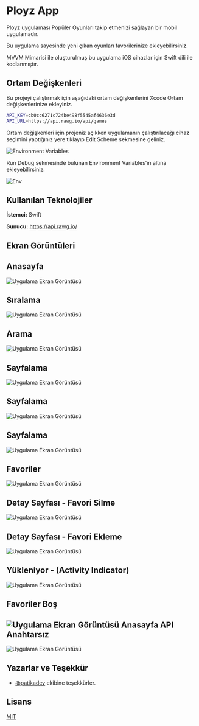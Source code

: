 
# Ployz App

Ployz uygulaması Popüler Oyunları takip etmenizi sağlayan bir mobil uygulamadır. 

Bu uygulama sayesinde yeni çıkan oyunları favorilerinize ekleyebilirsiniz.

MVVM Mimarisi ile oluşturulmuş bu uygulama iOS cihazlar için Swift dili ile kodlanmıştır.

  
## Ortam Değişkenleri

Bu projeyi çalıştırmak için aşağıdaki ortam değişkenlerini Xcode Ortam değişkenlerinize ekleyiniz.

```bash
API_KEY=cb0cc6271c724be498f5545af4636e3d
API_URL=https://api.rawg.io/api/games
```

Ortam değişkenleri için projeniz açıkken uygulamanın çalıştırılacağı cihaz seçimini yaptığınız yere tıklayıp Edit Scheme sekmesine geliniz.

![Environment Variables](https://i.hizliresim.com/qoqa7so.png)

Run Debug sekmesinde bulunan Environment Variables'ın altına ekleyebilirsiniz.

![Env](https://i.hizliresim.com/h4bgk3o.png)

## Kullanılan Teknolojiler

**İstemci:** Swift

**Sunucu:** https://api.rawg.io/

## Ekran Görüntüleri

Anasayfa
-----
![Uygulama Ekran Görüntüsü](https://i.hizliresim.com/9kq2sfb.png)

Sıralama
-----
![Uygulama Ekran Görüntüsü](https://i.hizliresim.com/r3jewfe.png)

Arama
-----
![Uygulama Ekran Görüntüsü](https://i.hizliresim.com/hjzrimy.png)

Sayfalama
-----
![Uygulama Ekran Görüntüsü](https://i.hizliresim.com/1v4yyrg.png)

Sayfalama
-----
![Uygulama Ekran Görüntüsü](https://i.hizliresim.com/72j6ff2.png)

Sayfalama
-----
![Uygulama Ekran Görüntüsü](https://i.hizliresim.com/eca4lgl.png)

Favoriler
-----
![Uygulama Ekran Görüntüsü](https://i.hizliresim.com/qqh014y.png)

Detay Sayfası - Favori Silme
-----
![Uygulama Ekran Görüntüsü](https://i.hizliresim.com/rptqy10.png)

Detay Sayfası - Favori Ekleme
-----
![Uygulama Ekran Görüntüsü](https://i.hizliresim.com/8ff30av.png)

Yükleniyor - (Activity Indicator)
-----
![Uygulama Ekran Görüntüsü](https://i.hizliresim.com/qrobz52.png)

Favoriler Boş
-----
![Uygulama Ekran Görüntüsü](https://i.hizliresim.com/b3ox4mk.png)
Anasayfa API Anahtarsız
-----
![Uygulama Ekran Görüntüsü](https://i.hizliresim.com/jrslh9z.png)

## Yazarlar ve Teşekkür

- [@patikadev](https://www.patika.dev) ekibine teşekkürler.

  
## Lisans

[MIT](https://choosealicense.com/licenses/mit/)

  